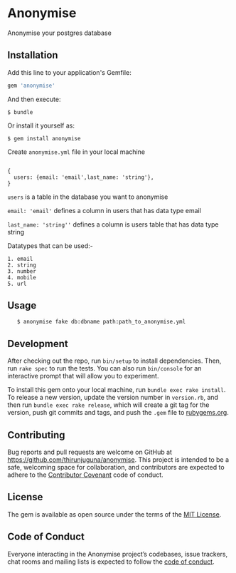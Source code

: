 # Anonymise
Anonymise your postgres database
## Installation

Add this line to your application's Gemfile:

```ruby
gem 'anonymise'
```

And then execute:

    $ bundle

Or install it yourself as:

    $ gem install anonymise
Create `anonymise.yml` file in your local machine

```$xslt

{
  users: {email: 'email',last_name: 'string'},
}

```
`users` is a table  in the database you want to anonymise

`email: 'email'` defines a column in users that has data type email

`last_name: 'string''` defines a column is users table that has data type string

Datatypes that can be used:-
```aidl
1. email
2. string
3. number
4. mobile
5. url
```
## Usage
```$xslt
   $ anonymise fake db:dbname path:path_to_anonymise.yml
```

## Development

After checking out the repo, run `bin/setup` to install dependencies. Then, run `rake spec` to run the tests. You can also run `bin/console` for an interactive prompt that will allow you to experiment.

To install this gem onto your local machine, run `bundle exec rake install`. To release a new version, update the version number in `version.rb`, and then run `bundle exec rake release`, which will create a git tag for the version, push git commits and tags, and push the `.gem` file to [rubygems.org](https://rubygems.org).

## Contributing

Bug reports and pull requests are welcome on GitHub at https://github.com/thirunjuguna/anonymise. This project is intended to be a safe, welcoming space for collaboration, and contributors are expected to adhere to the [Contributor Covenant](http://contributor-covenant.org) code of conduct.

## License

The gem is available as open source under the terms of the [MIT License](https://opensource.org/licenses/MIT).

## Code of Conduct

Everyone interacting in the Anonymise project’s codebases, issue trackers, chat rooms and mailing lists is expected to follow the [code of conduct](https://github.com/thirunjuguna/anonymise/blob/master/CODE_OF_CONDUCT.md).
